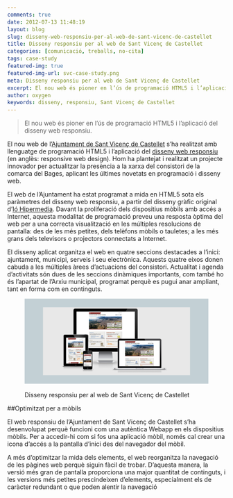 ```yaml
---
comments: true
date: 2012-07-13 11:48:19
layout: blog
slug: disseny-web-responsiu-per-al-web-de-sant-vicenc-de-castellet
title: Disseny responsiu per al web de Sant Vicenç de Castellet
categories: [comunicació, treballs, no-cita]
tags: case-study
featured-img: true
featured-img-url: svc-case-study.png
meta: Disseny responsiu per al web de Sant Vicenç de Castellet
excerpt: El nou web és pioner en l’ús de programació HTML5 i l’aplicació del disseny web responsiu.
author: oxygen
keywords: disseny, responsiu, Sant Vicenç de Castellet
---
```


<blockquote>
	<p>El nou web és pioner en l’ús de programació HTML5 i l’aplicació del disseny web responsiu.</p>
</blockquote>

El nou web de l’[Ajuntament de Sant Vicenç de Castellet](http://www.svc.cat/) s’ha realitzat amb llenguatge de programació HTML5 i l’aplicació del [disseny web responsiu](http://www.svc.cat/svcastellet/ca/disseny-web-responsiu) (en anglès: responsive web design). Hom ha plantejat i realitzat un projecte innovador per actualitzar la presència a la xarxa del consistori de la comarca del Bages, aplicant les últimes novetats en programació i disseny web.

El web de l’Ajuntament ha estat programat a mida en HTML5 sota els paràmetres del disseny web responsiu, a partir del disseny gràfic original d’[Ió Hipermedia](http://www.iohipermedia.com/). Davant la proliferació dels dispositius mòbils amb accés a Internet, aquesta modalitat de programació preveu una resposta òptima del web per a una correcta visualització en les múltiples resolucions de pantalla: des de les més petites, dels telèfons mòbils o tauletes; a les més grans dels televisors o projectors connectats a Internet.

El disseny aplicat organitza el web en quatre seccions destacades a l’inici: ajuntament, municipi, serveis i seu electrònica. Aquests quatre eixos donen cabuda a les múltiples àrees d’actuacions del consistori. Actualitat i agenda d’activitats són dues de les seccions dinàmiques importants, com també ho és l’apartat de l’Arxiu municipal, programat perquè es pugui anar ampliant, tant en forma com en continguts.

<figure class="hidden-xs hidden-sm ox_animate_when_almost_visible ox_right-to-left"><img src="/assets/img/sant-vicenc-castellet-multi-pantalla.png" /><figcaption><p>Disseny responsiu per al web de Sant Vicenç de Castellet</p></figcaption></figure>

##Optimitzat per a mòbils

El web responsiu de l’Ajuntament de Sant Vicenç de Castellet s’ha desenvolupat perquè funcioni com una autèntica Webapp en els dispositius mòbils. Per a accedir-hi com si fos una aplicació mòbil, només cal crear una icona d’accés a la pantalla d’inici des del navegador del mòbil.

A més d’optimitzar la mida dels elements, el web reorganitza la navegació de les pàgines web perquè siguin fàcil de trobar. D’aquesta manera, la versió més gran de pantalla proporciona una major quantitat de continguts, i les versions més petites prescindeixen d’elements, especialment els de caràcter redundant o que poden alentir la navegació